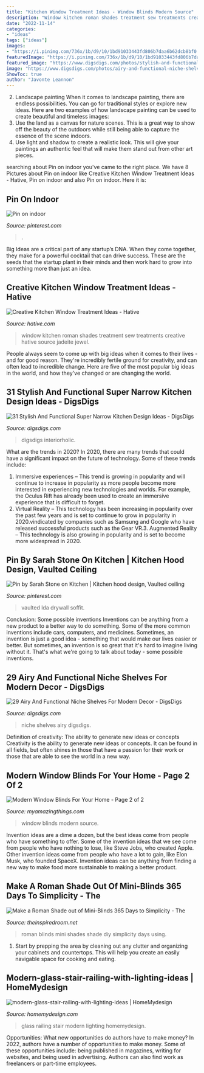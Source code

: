 ```yaml
---
title: "Kitchen Window Treatment Ideas - Window Blinds Modern Source"
description: "Window kitchen roman shades treatment sew treatments creative hative source jadeite jewel"
date: "2022-11-14"
categories:
- "ideas"
tags: ["ideas"]
images:
- "https://i.pinimg.com/736x/1b/d9/10/1bd91033443fd806b7daa6b62dcb8bf0.jpg"
featuredImage: "https://i.pinimg.com/736x/1b/d9/10/1bd91033443fd806b7daa6b62dcb8bf0.jpg"
featured_image: "https://www.digsdigs.com/photos/stylish-and-functional-narrow-kitchen-design-ideas-12-554x834.jpg"
image: "https://www.digsdigs.com/photos/airy-and-functional-niche-shelves-for-modern-decor-1.jpg"
ShowToc: true
author: "Javonte Leannon"
---
```



2. Landscape painting
When it comes to landscape painting, there are endless possibilities. You can go for traditional styles or explore new ideas. Here are two examples of how landscape painting can be used to create beautiful and timeless images: 
2. Use the land as a canvas for nature scenes. This is a great way to show off the beauty of the outdoors while still being able to capture the essence of the scene indoors.
3. Use light and shadow to create a realistic look. This will give your paintings an authentic feel that will make them stand out from other art pieces.

	

		
searching about Pin on indoor you've came to the right place. We have 8 Pictures about Pin on indoor like Creative Kitchen Window Treatment Ideas - Hative, Pin on indoor and also Pin on indoor. Here it is:
		
    
## Pin On Indoor

<img loading=lazy src="https://i.pinimg.com/736x/38/44/ce/3844cec8f285459d48f257a73f82dea2.jpg" onerror="this.onerror=null;this.src='https://tse2.mm.bing.net/th?id=OIP.wJM2XTksG7IBLp6qyftLMgHaKM&amp;pid=15.1';" alt="Pin on indoor">

_Source: pinterest.com_

>. 

	

Big Ideas are a critical part of any startup’s DNA. When they come together, they make for a powerful cocktail that can drive success. These are the seeds that the startup plant in their minds and then work hard to grow into something more than just an idea. 

    
## Creative Kitchen Window Treatment Ideas - Hative

<img loading=lazy src="https://hative.com/wp-content/uploads/2015/02/kitchen-window-treatments/3-kitchen-window-treatments.jpg" onerror="this.onerror=null;this.src='https://tse4.mm.bing.net/th?id=OIP.ePBROA5hM2_Ga_lzRHwXaAHaNK&amp;pid=15.1';" alt="Creative Kitchen Window Treatment Ideas - Hative">

_Source: hative.com_

>window kitchen roman shades treatment sew treatments creative hative source jadeite jewel. 

	

People always seem to come up with big ideas when it comes to their lives - and for good reason. They're incredibly fertile ground for creativity, and can often lead to incredible change. Here are five of the most popular big ideas in the world, and how they've changed or are changing the world.

    
## 31 Stylish And Functional Super Narrow Kitchen Design Ideas - DigsDigs

<img loading=lazy src="https://www.digsdigs.com/photos/stylish-and-functional-narrow-kitchen-design-ideas-12-554x834.jpg" onerror="this.onerror=null;this.src='https://tse2.mm.bing.net/th?id=OIP.Mfz5NgFu7gYU9TNfhJ85jwHaLJ&amp;pid=15.1';" alt="31 Stylish And Functional Super Narrow Kitchen Design Ideas - DigsDigs">

_Source: digsdigs.com_

>digsdigs interiorholic. 

	

What are the trends in 2020?
In 2020, there are many trends that could have a significant impact on the future of technology. Some of these trends include:
1. Immersive experiences – This trend is growing in popularity and will continue to increase in popularity as more people become more interested in experiencing new technologies and worlds. For example, the Oculus Rift has already been used to create an immersive experience that is difficult to forget.
2. Virtual Reality – This technology has been increasing in popularity over the past few years and is set to continue to grow in popularity in 2020.vindicated by companies such as Samsung and Google who have released successful products such as the Gear VR.3. Augmented Reality – This technology is also growing in popularity and is set to become more widespread in 2020.

    
## Pin By Sarah Stone On Kitchen | Kitchen Hood Design, Vaulted Ceiling

<img loading=lazy src="https://i.pinimg.com/736x/1b/d9/10/1bd91033443fd806b7daa6b62dcb8bf0.jpg" onerror="this.onerror=null;this.src='https://tse2.mm.bing.net/th?id=OIP.PBvlmYo42XJkl_xx5ARGawAAAA&amp;pid=15.1';" alt="Pin by Sarah Stone on Kitchen | Kitchen hood design, Vaulted ceiling">

_Source: pinterest.com_

>vaulted lda drywall soffit. 

	

Conclusion: Some possible inventions
Inventions can be anything from a new product to a better way to do something. Some of the more common inventions include cars, computers, and medicines. Sometimes, an invention is just a good idea - something that would make our lives easier or better. But sometimes, an invention is so great that it's hard to imagine living without it. That's what we're going to talk about today - some possible inventions.

    
## 29 Airy And Functional Niche Shelves For Modern Decor - DigsDigs

<img loading=lazy src="https://www.digsdigs.com/photos/airy-and-functional-niche-shelves-for-modern-decor-1.jpg" onerror="this.onerror=null;this.src='https://tse2.mm.bing.net/th?id=OIP.nQyWyZfJy4E9xXYDVbPaagHaLL&amp;pid=15.1';" alt="29 Airy And Functional Niche Shelves For Modern Decor - DigsDigs">

_Source: digsdigs.com_

>niche shelves airy digsdigs. 

	

Definition of creativity: The ability to generate new ideas or concepts
Creativity is the ability to generate new ideas or concepts. It can be found in all fields, but often shines in those that have a passion for their work or those that are able to see the world in a new way.

    
## Modern Window Blinds For Your Home - Page 2 Of 2

<img loading=lazy src="http://myamazingthings.com/wp-content/uploads/2017/04/blinds9.jpg" onerror="this.onerror=null;this.src='https://tse3.mm.bing.net/th?id=OIP.SJyXCk3o3vs9Ln0kDaXasAHaKC&amp;pid=15.1';" alt="Modern Window Blinds For Your Home - Page 2 of 2">

_Source: myamazingthings.com_

>window blinds modern source. 

	

Invention ideas are a dime a dozen, but the best ideas come from people who have something to offer. Some of the invention ideas that we see come from people who have nothing to lose, like Steve Jobs, who created Apple. Other invention ideas come from people who have a lot to gain, like Elon Musk, who founded SpaceX. Invention ideas can be anything from finding a new way to make food more sustainable to making a better product.

    
## Make A Roman Shade Out Of Mini-Blinds 365 Days To Simplicity - The

<img loading=lazy src="https://theinspiredroom.net/wp-content/uploads/2011/08/Roman-Shades-out-of-Blinds.jpg" onerror="this.onerror=null;this.src='https://tse1.mm.bing.net/th?id=OIP.Zw3eMXnSq4P9AKaQEMrjtQHaLH&amp;pid=15.1';" alt="Make a Roman Shade out of Mini-Blinds 365 Days to Simplicity - The">

_Source: theinspiredroom.net_

>roman blinds mini shades shade diy simplicity days using. 

	

1. Start by prepping the area by cleaning out any clutter and organizing your cabinets and countertops. This will help you create an easily navigable space for cooking and eating.

    
## Modern-glass-stair-railing-with-lighting-ideas | HomeMydesign

<img loading=lazy src="https://homemydesign.com/wp-content/uploads/2017/08/modern-glass-stair-railing-with-lighting-ideas.jpg" onerror="this.onerror=null;this.src='https://tse1.mm.bing.net/th?id=OIP.pltJnP1kADANZlB4nRmL2wHaLG&amp;pid=15.1';" alt="modern-glass-stair-railing-with-lighting-ideas | HomeMydesign">

_Source: homemydesign.com_

>glass railing stair modern lighting homemydesign. 

	

Opportunities: What new opportunities do authors have to make money?
In 2022, authors have a number of opportunities to make money. Some of these opportunities include: being published in magazines, writing for websites, and being used in advertising. Authors can also find work as freelancers or part-time employees.


